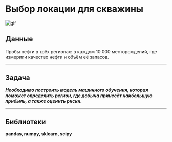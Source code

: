 # Выбор локации для скважины


![gif](https://media.tenor.com/_VUG1BJyi0IAAAAM/oil-petrol.gif)

## Данные
Пробы нефти в трёх регионах: в каждом 10 000 месторождений, где измерили качество нефти и объём её запасов. 

-----
## Задача

***Необходимо построить модель машинного обучения, которая поможет определить регион, где добыча принесёт наибольшую прибыль, а также оценить риски.***

-----
## Библиотеки

**pandas, numpy, sklearn, scipy**
